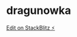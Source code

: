 # dragunowka

[Edit on StackBlitz ⚡️](https://stackblitz.com/edit/nativescript-stackblitz-templates-ngm3et)